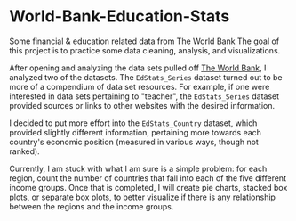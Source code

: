 # World-Bank-Education-Stats
Some financial &amp; education related data from The World Bank
The goal of this project is to practice some data cleaning,
analysis, and visualizations.

After opening and analyzing the data sets pulled off
[The World Bank](https://datacatalog.worldbank.org/dataset/education-statistics), 
I analyzed two of the datasets. The `EdStats_Series` dataset turned out to be
more of a compendium of data set resources. For example, if one were
interested in data sets pertaining to "teacher", the `EdStats_Series` dataset
provided sources or links to other websites with the desired information.

I decided to put more effort into the `EdStats_Country` dataset, which
provided slightly different information, pertaining more towards each country's
economic position (measured in various ways, though not ranked).

Currently, I am stuck with what I am sure is a simple problem: for each region,
count the number of countries that fall into each of the five different income
groups. Once that is completed, I will create pie charts, stacked box plots, or
separate box plots, to better visualize if there is any relationship between
the regions and the income groups.
